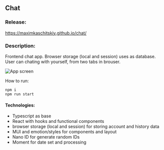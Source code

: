 ## Chat

### Release:

https://maximkaschitskiy.github.io/chat/

### Description:

Frontend chat app. Browser storage (local and session) uses as database. User can chating with yourself, from two tabs in brouser.

![App screen](https://user-images.githubusercontent.com/67905360/208751384-44a789aa-9988-4915-9ab7-c00b3c88a240.png)

How to run:

```
npm i
npm run start
```

#### Technologies:
 - Typescript as base
 - React with hooks and functional components
 - browser storage (local and session) for storing account and history data
 - MUI and emotion/styles for components and layout
 - Nano ID for generate random IDs
 - Moment for date set and processing
